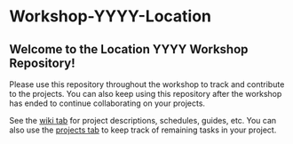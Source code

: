 # Workshop-YYYY-Location

## Welcome to the Location YYYY Workshop Repository!

Please use this repository throughout the workshop to track and contribute to the projects. You can also keep using this repository after the workshop has ended to continue collaborating on your projects.

See the [wiki tab](https://github.com/Macaulay2/Workshop-YYYY-Location/wiki) for project descriptions, schedules, guides, etc. You can also use the [projects tab](https://github.com/Macaulay2/Workshop-YYYY-Location/projects) to keep track of remaining tasks in your project.
